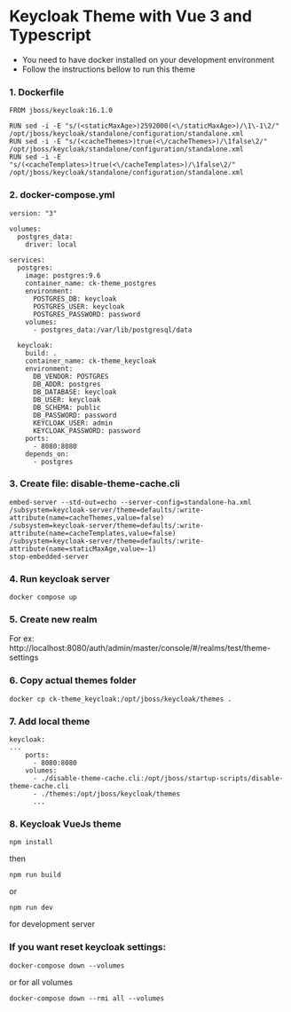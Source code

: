 # Keycloak Theme with Vue 3 and Typescript

- You need to have docker installed on your development environment
- Follow the instructions bellow to run this theme


### 1. Dockerfile

```
FROM jboss/keycloak:16.1.0

RUN sed -i -E "s/(<staticMaxAge>)2592000(<\/staticMaxAge>)/\1\-1\2/" /opt/jboss/keycloak/standalone/configuration/standalone.xml
RUN sed -i -E "s/(<cacheThemes>)true(<\/cacheThemes>)/\1false\2/" /opt/jboss/keycloak/standalone/configuration/standalone.xml
RUN sed -i -E "s/(<cacheTemplates>)true(<\/cacheTemplates>)/\1false\2/" /opt/jboss/keycloak/standalone/configuration/standalone.xml

```


### 2. docker-compose.yml

```
version: "3"

volumes:
  postgres_data:
    driver: local

services:
  postgres:
    image: postgres:9.6
    container_name: ck-theme_postgres
    environment:
      POSTGRES_DB: keycloak
      POSTGRES_USER: keycloak
      POSTGRES_PASSWORD: password
    volumes:
      - postgres_data:/var/lib/postgresql/data

  keycloak:
    build: .
    container_name: ck-theme_keycloak
    environment:
      DB_VENDOR: POSTGRES
      DB_ADDR: postgres
      DB_DATABASE: keycloak
      DB_USER: keycloak
      DB_SCHEMA: public
      DB_PASSWORD: password
      KEYCLOAK_USER: admin
      KEYCLOAK_PASSWORD: password
    ports:
      - 8080:8080
    depends_on:
      - postgres
```



### 3. Create file: disable-theme-cache.cli


```
embed-server --std-out=echo --server-config=standalone-ha.xml
/subsystem=keycloak-server/theme=defaults/:write-attribute(name=cacheThemes,value=false)
/subsystem=keycloak-server/theme=defaults/:write-attribute(name=cacheTemplates,value=false)
/subsystem=keycloak-server/theme=defaults/:write-attribute(name=staticMaxAge,value=-1)
stop-embedded-server
```


### 4. Run keycloak server

```
docker compose up
```

### 5. Create new realm
  For ex: http://localhost:8080/auth/admin/master/console/#/realms/test/theme-settings


### 6. Copy actual themes folder

```
docker cp ck-theme_keycloak:/opt/jboss/keycloak/themes .
```


### 7. Add local theme

```
keycloak:
...
    ports: 
      - 8080:8080
    volumes:
      - ./disable-theme-cache.cli:/opt/jboss/startup-scripts/disable-theme-cache.cli
      - ./themes:/opt/jboss/keycloak/themes
      ...
```

### 8. Keycloak VueJs theme
```
npm install
```
then 
```
npm run build 
```
or
```
npm run dev
```
for development server

### If you want reset keycloak settings:

```
docker-compose down --volumes
```
or for all volumes
```
docker-compose down --rmi all --volumes
```
